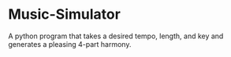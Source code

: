 # Music-Simulator

A python program that takes a desired tempo, length, and key and generates a pleasing 4-part harmony.
